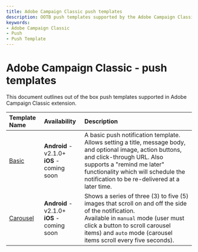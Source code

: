 ```yaml
---
title: Adobe Campaign Classic push templates
description: OOTB push templates supported by the Adobe Campaign Classic mobile extension.
keywords:
- Adobe Campaign Classic
- Push
- Push Template
---
```


# Adobe Campaign Classic - push templates

This document outlines out of the box push templates supported in Adobe Campaign Classic extension.

| **Template Name** | **Availability** | **Description** |
| :---------------- | :--------------- | :-------------- |
| [Basic](./basic) | **Android** - v2.1.0+ <br />**iOS** - coming soon | A basic push notification template. <br />Allows setting a title, message body, and optional image, action buttons, and click-through URL. Also supports a "remind me later" functionality which will schedule the notification to be re-delivered at a later time. |
| [Carousel](./carousel) | **Android** - v2.1.0+ <br />**iOS** - coming soon | Shows a series of three (3) to five (5) images that scroll on and off the side of the notification. <br />Available in `manual` mode (user must click a button to scroll carousel items) and `auto` mode (carousel items scroll every five seconds). |
